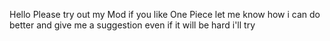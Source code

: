 Hello Please try out my Mod if you like One Piece let me know how i can do better and give me a suggestion even if it will be hard i'll try
